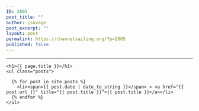 ```yaml
---
ID: 2805
post_title: ""
author: jsavage
post_excerpt: ""
layout: post
permalink: https://channelsailing.org/?p=2805
published: false
---
```

---
	<h1>{{ page.title }}</h1>
	<ul class="posts">

	  {% for post in site.posts %}
	    <li><span>{{ post.date | date_to_string }}</span> » <a href="{{ post.url }}" title="{{ post.title }}">{{ post.title }}</a></li>
	  {% endfor %}
	</ul>
